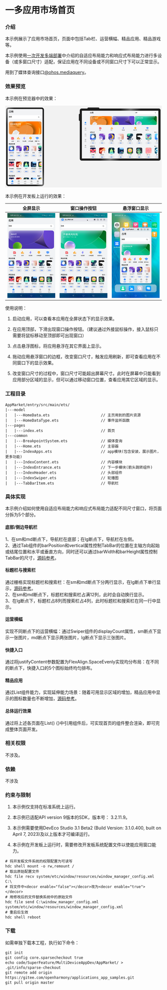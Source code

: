 # 一多应用市场首页

### 介绍

本示例展示了应用市场首页，页面中包括Tab栏、运营横幅、精品应用、精品游戏等。

本示例使用[一次开发多端部署](https://gitee.com/openharmony/docs/tree/master/zh-cn/application-dev/key-features/multi-device-app-dev)中介绍的自适应布局能力和响应式布局能力进行多设备（或多窗口尺寸）适配，保证应用在不同设备或不同窗口尺寸下可以正常显示。  

用到了媒体查询接口[@ohos.mediaquery](https://gitee.com/openharmony/docs/blob/master/zh-cn/application-dev/reference/apis/js-apis-mediaquery.md)。  

### 效果预览

本示例在预览器中的效果：

![](screenshots/Devices/preview.png)

本示例在开发板上运行的效果：

| 全屏显示                         | 窗口操作按钮                      | 悬浮窗口显示                      |
| ----------------------------- | -------------------------------------------- | -------------------------------------------- |
| ![](screenshots/Devices/img.png) | ![](screenshots/Devices/img2.png) | ![](screenshots/Devices/img3.png) |

使用说明：

1. 启动应用，可以查看本应用在全屏状态下的显示效果。

2. 在应用顶部，下滑出现窗口操作按钮。（建议通过外接鼠标操作，接入鼠标只需要将鼠标移动至顶部即可出现窗口）

3. 点击悬浮图标，将应用悬浮在其它界面上显示。

4. 拖动应用悬浮窗口的边框，改变窗口尺寸，触发应用刷新，即可查看应用在不同窗口下的显示效果。

5. 改变窗口尺寸的过程中，窗口尺寸可能超出屏幕尺寸。此时在屏幕中只能看到应用部分区域的显示，但可以通过移动窗口位置，查看应用其它区域的显示。

### 工程目录
```
AppMarket/entry/src/main/ets/
|---model
|   |---HomeData.ets                       // 主页用到的图片资源
|   |---HomeDataType.ets                   // 事件监听函数
|---pages                                  
|   |---index.ets                          // 首页
|---common                                    
|   |---BreakpointSystem.ets               // 媒体查询
|   |---Home.ets                           // 主容器
|   |---IndexApps.ets                      // app模块(包含安装，展示图片，更多功能)
|   |---IndexContent.ets                   // 内容模块
|   |---IndexEntrance.ets                  // 下一步模块(箭头跳转组件)
|   |---IndexHeader.ets                    // 头部组件
|   |---IndexSwiper.ets                    // 轮播图   
|   |---TabBarItem.ets                     // 导航栏                                            
```

### 具体实现
本示例介绍如何使用自适应布局能力和响应式布局能力适配不同尺寸窗口，将页面分拆为5个部分。   
#### 底部/侧边导航栏
1、在sm和md断点下，导航栏在底部；在lg断点下，导航栏在左侧。   
2、通过Tab组件的barPosition和vertical属性控制TabBar的位置在主轴方向起始或结尾位置和水平或垂直方向，同时还可以通过barWidth和barHeight属性控制TabBar的尺寸，[源码参考](https://gitee.com/openharmony/applications_app_samples/blob/117e134dd0d4393f5d1d089a50e4ebbb552d596a/code/SuperFeature/MultiDeviceAppDev/AppMarket/entry/src/main/ets/pages/index.ets )。
#### 标题栏与搜索栏
通过栅格实现标题栏和搜索栏：在sm和md断点下分两行显示，在lg断点下单行显示，[源码参考](https://gitee.com/openharmony/applications_app_samples/blob/117e134dd0d4393f5d1d089a50e4ebbb552d596a/code/SuperFeature/MultiDeviceAppDev/AppMarket/entry/src/main/ets/common/IndexHeader.ets )。  
2、在sm和md断点下，标题栏和搜索栏占满12列，此时会自动换行显示。  
3、在lg断点下，标题栏占8列而搜索栏占4列，此时标题栏和搜索栏在同一行中显示。
#### 运营横幅
实现不同断点下的运营横幅：通过Swiper组件的displayCount属性，sm断点下显示一张图片，md断点下显示两张图片，lg断点下显示三张图片。
#### 快捷入口
通过将justifyContent参数配置为FlexAlign.SpaceEvenly实现均分布局：在不同的断点下，快捷入口的5个图标始终均匀排布。
#### 精品应用
通过List组件能力，实现延伸能力场景：随着可用显示区域的增加，精品应用中显示的图标数量也不断增加，[源码参考](https://gitee.com/openharmony/applications_app_samples/blob/117e134dd0d4393f5d1d089a50e4ebbb552d596a/code/SuperFeature/MultiDeviceAppDev/AppMarket/entry/src/main/ets/common/IndexApps.ets )。
#### 总体运行效果
通过将上述各页面在List() {}中引用组件后，可实现首页的组件整合渲染，即可完成整体页面开发。  

### 相关权限

不涉及。

### 依赖

不涉及

### 约束与限制
1. 本示例仅支持在标准系统上运行。

2. 本示例已适配API version 9版本的SDK，版本号： 3.2.11.9。

3. 本示例需要使用DevEco Studio 3.1 Beta2 (Build Version: 3.1.0.400, built on April 7, 2023)及以上版本才可编译运行。

4. 本示例在开发板上运行时，需要修改开发板系统配置文件以使能应用窗口能力。

```shell
# 将开发板文件系统的权限配置为可读写
hdc shell mount -o rw,remount /
# 取出原始配置文件
hdc file recv system/etc/window/resources/window_manager_config.xml C:\
# 将文件中<decor enable="false"></decor>改为<decor enable="true"></decor>
# 用修改后的文件替换系统中的原始文件
hdc file send C:\window_manager_config.xml system/etc/window/resources/window_manager_config.xml
# 重启后生效
hdc shell reboot
```

### 下载

如需单独下载本工程，执行如下命令：
```
git init
git config core.sparsecheckout true
echo code/SuperFeature/MultiDeviceAppDev/AppMarket/ > .git/info/sparse-checkout
git remote add origin https://gitee.com/openharmony/applications_app_samples.git
git pull origin master
```